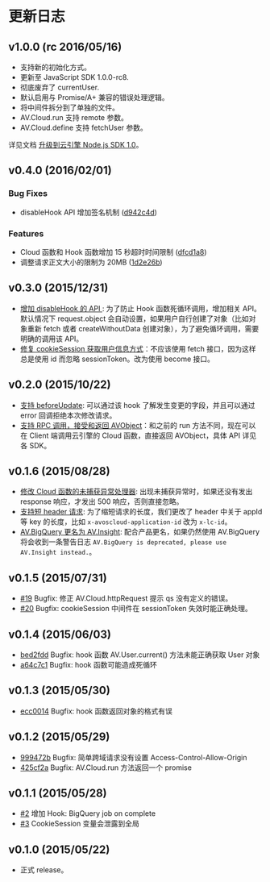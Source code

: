 # 更新日志

## v1.0.0 (rc 2016/05/16)

* 支持新的初始化方式。
* 更新至 JavaScript SDK 1.0.0-rc8.
* 彻底废弃了 currentUser.
* 默认启用与 Promise/A+ 兼容的错误处理逻辑。
* 将中间件拆分到了单独的文件。
* AV.Cloud.run 支持 remote 参数。
* AV.Cloud.define 支持 fetchUser 参数。

详见文档 [升级到云引擎 Node.js SDK 1.0](https://leancloud.cn/docs/leanengine-node-sdk-upgrade-1.html)。

## v0.4.0 (2016/02/01)

### Bug Fixes

* disableHook API 增加签名机制 ([d942c4d](https://github.com/leancloud/leanengine-node-sdk/commit/d942c4d))

### Features

* Cloud 函数和 Hook 函数增加 15 秒超时时间限制 ([dfcd1a8](https://github.com/leancloud/leanengine-node-sdk/commit/dfcd1a8))
* 调整请求正文大小的限制为 20MB ([1d2e26b](https://github.com/leancloud/leanengine-node-sdk/commit/1d2e26b))

## v0.3.0 (2015/12/31)

* [增加 disableHook 的 API ](https://github.com/leancloud/leanengine-node-sdk/pull/41): 为了防止 Hook 函数死循环调用，增加相关 API。默认情况下 request.object 会自动设置，如果用户自行创建了对象（比如对象重新 fetch 或者 createWithoutData 创建对象），为了避免循环调用，需要明确的调用该 API。
* [修复 cookieSession 获取用户信息方式](https://github.com/leancloud/leanengine-node-sdk/pull/40)：不应该使用 fetch 接口，因为这样总是使用 id 而忽略 sessionToken。改为使用 become 接口。

## v0.2.0 (2015/10/22)

* [支持 beforeUpdate](https://github.com/leancloud/leanengine-node-sdk/pull/31): 可以通过该 hook 了解发生变更的字段，并且可以通过 error 回调拒绝本次修改请求。
* [支持 RPC 调用，接受和返回 AVObject](https://github.com/leancloud/leanengine-node-sdk/commit/b4d027a16b188738c3c24ebd876b81e5e8d00eca)：和之前的 run 方法不同，现在可以在 Client 端调用云引擎的 Cloud 函数，直接返回 AVObject，具体 API 详见各 SDK。

## v0.1.6 (2015/08/28)

* [修改 Cloud 函数的未捕获异常处理器](https://github.com/leancloud/leanengine-node-sdk/commit/d7e3f0b519b2ed7301d8ec093c952ede6ac0ee01): 出现未捕获异常时，如果还没有发出 response 响应，才发出 500 响应，否则直接忽略。
* [支持短 header 请求](https://github.com/leancloud/leanengine-node-sdk/commit/3c8c0621c63ab15261ec0ae4d0322bfc8915ed5d): 为了缩短请求的长度，我们更改了 header 中关于 appId 等 key 的长度，比如 `x-avoscloud-application-id` 改为 `x-lc-id`。
* [AV.BigQuery 更名为 AV.Insight](https://github.com/leancloud/leanengine-node-sdk/commit/4bfec5149b322003cff550294ff9937a0feb9476): 配合产品更名，如果仍然使用 AV.BigQuery 将会收到一条警告日志 `AV.BigQuery is deprecated, please use AV.Insight instead.`。

## v0.1.5 (2015/07/31)

* [#19](https://github.com/leancloud/leanengine-node-sdk/pull/19) Bugfix: 修正 AV.Cloud.httpRequest 提示 qs 没有定义的错误。
* [#20](https://github.com/leancloud/leanengine-node-sdk/pull/20) Bugfix: cookieSession 中间件在 sessionToken 失效时能正确处理。

## v0.1.4 (2015/06/03)

* [bed2fdd](https://github.com/leancloud/leanengine-node-sdk/commit/bed2fdd72ae5d3fd787de64f081e3efc79bf6c3d) Bugfix: hook 函数 AV.User.current() 方法未能正确获取 User 对象
* [a64c7c1](https://github.com/leancloud/leanengine-node-sdk/commit/a64c7c1ec5ce4a065b018aab1aecef3f43eb7029) Bugfix: hook 函数可能造成死循环

## v0.1.3 (2015/05/30)

* [ecc0014](https://github.com/leancloud/leanengine-node-sdk/commit/ecc0014a68c313f62fe11d395cf556acd5fbebf6) Bugfix: hook 函数返回对象的格式有误

## v0.1.2 (2015/05/29)

* [999472b](https://github.com/leancloud/leanengine-node-sdk/commit/999472b8220c534ab96ac77406056e898ff4dcde) Bugfix: 简单跨域请求没有设置 Access-Control-Allow-Origin
* [425cf2a](https://github.com/leancloud/leanengine-node-sdk/commit/425cf2a4669f1de1a1cf66304ac9180ce21a43b9) Bugfix: AV.Cloud.run 方法返回一个 promise

## v0.1.1 (2015/05/28)

* [#2](https://github.com/leancloud/leanengine-node-sdk/pull/2) 增加 Hook: BigQuery job on complete
* [#3](https://github.com/leancloud/leanengine-node-sdk/pull/3) CookieSession 变量会泄露到全局

## v0.1.0 (2015/05/22)

* 正式 release。
